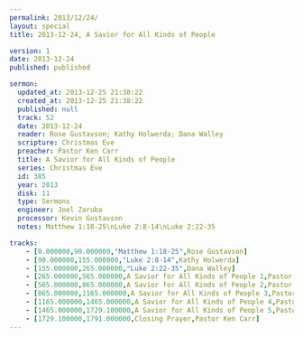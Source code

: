 ```yaml
---
permalink: 2013/12/24/
layout: special
title: 2013-12-24, A Savior for All Kinds of People

version: 1
date: 2013-12-24
published: published

sermon:
  updated_at: 2013-12-25 21:38:22
  created_at: 2013-12-25 21:38:22
  published: null
  track: 52
  date: 2013-12-24
  reader: Rose Gustavson; Kathy Holwerda; Dana Walley
  scripture: Christmas Eve
  preacher: Pastor Ken Carr
  title: A Savior for All Kinds of People
  series: Christmas Eve
  id: 385
  year: 2013
  disk: 11
  type: Sermons
  engineer: Joel Zaruba
  processor: Kevin Gustavson
  notes: Matthew 1:18-25\nLuke 2:8-14\nLuke 2:22-35

tracks:
    - [0.000000,90.000000,"Matthew 1:18-25",Rose Gustavson]
    - [90.000000,155.000000,"Luke 2:8-14",Kathy Holwerda]
    - [155.000000,265.000000,"Luke 2:22-35",Dana Walley]
    - [265.000000,565.000000,A Savior for All Kinds of People 1,Pastor Ken Carr]
    - [565.000000,865.000000,A Savior for All Kinds of People 2,Pastor Ken Carr]
    - [865.000000,1165.000000,A Savior for All Kinds of People 3,Pastor Ken Carr]
    - [1165.000000,1465.000000,A Savior for All Kinds of People 4,Pastor Ken Carr]
    - [1465.000000,1729.100000,A Savior for All Kinds of People 5,Pastor Ken Carr]
    - [1729.100000,1791.000000,Closing Prayer,Pastor Ken Carr]
---
```

